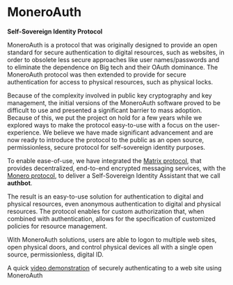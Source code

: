 # MoneroAuth
**Self-Sovereign Identity Protocol**

MoneroAuth is a protocol that was originally designed to provide an open standard for secure authentication to digital resources, such as websites, in order to obsolete less secure approaches like user names/passwords and to eliminate the dependence on Big tech and their OAuth dominance. The MoneroAuth protocol was then extended to provide for secure authentication for access to physical resources, such as physical locks.

Because of the complexity involved in public key cryptography and key management, the initial versions of the MoneroAuth software proved to be difficult to use and presented a significant barrier to mass adoption. Because of this, we put the project on hold for a few years while we explored ways to make the protocol easy-to-use with a focus on the user-experience. We believe we have made significant advancement and are now ready to introduce the protocol to the public as an open source,  permissionless, secure protocol for self-sovereign identity purposes.

To enable ease-of-use, we have integrated the [Matrix protocol](https://matrix.org/), that provides decentralized, end-to-end encrypted messaging services, with the [Monero protocol](https://www.getmonero.org/), to deliver a Self-Sovereign Identity Assistant that we call **authbot**.

The result is an easy-to-use solution for authentication to digital and physical resources, even anonymous authentication to digital and physical resources. The protocol enables for custom authorization that, when combined with authentication, allows for the specification of customized policies for resource management.

With MoneroAuth solutions, users are able to logon to multiple web sites, open physical doors, and control physical devices all with a single open source, permissionless, digital ID.

A quick [video demonstration](https://moneroauth.org/videos/MoneroAuth-quick-demo.m4v) of securely authenticating to a web site using MoneroAuth
